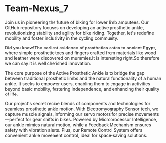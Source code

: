 # Team-Nexus_7
Join us in pioneering the future of biking for lower limb amputees. Our GitHub repository focuses on developing an active prosthetic ankle, revolutionizing stability and agility for bike riding. Together, let's redefine mobility and foster inclusivity in the cycling community.

Did you know!The earliest evidence of prosthetics dates to ancient Egypt, where simple
prosthetic toes and fingers crafted from materials like wood and leather were discovered on
mummies.It is interesting right.So therefore we can say it is well cherished innovation.

The core purpose of the Active Prosthetic Ankle is to bridge the gap between traditional
prosthetic limbs and the natural functionality of a human ankle. It seeks to empower users,
enabling them to engage in activities beyond basic mobility, fostering independence, and
enhancing their quality of life.

Our project's secret recipe blends of components and technologies for seamless prosthetic ankle motion. With Electromyography Sensor tech, we capture muscle signals, informing our servo motors for precise movements—perfect for gear shifts in bikes. Powered by Microprocessor Intelligence, our ankle mimics natural motion, while a Feedback Mechanism ensures safety with vibration alerts. Plus, our Remote Control System offers convenient ankle movement control, ideal for space-saving solutions.
